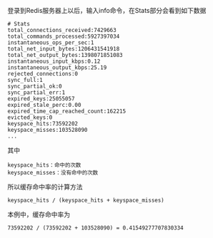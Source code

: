 登录到Redis服务器上以后，输入info命令，在Stats部分会看到如下数据  

```
# Stats
total_connections_received:7429663
total_commands_processed:5927397034
instantaneous_ops_per_sec:1
total_net_input_bytes:1206431541918
total_net_output_bytes:1398071851083
instantaneous_input_kbps:0.12
instantaneous_output_kbps:25.19
rejected_connections:0
sync_full:1
sync_partial_ok:0
sync_partial_err:1
expired_keys:25055057
expired_stale_perc:0.00
expired_time_cap_reached_count:162215
evicted_keys:0
keyspace_hits:73592202
keyspace_misses:103528090
...
```  

其中  

```
keyspace_hits：命中的次数
keyspace_misses：没有命中的次数
```  

所以缓存命中率的计算方法  

```
keyspace_hits / (keyspace_hits + keyspace_misses)
```  

本例中，缓存命中率为  

```
73592202 / (73592202 + 103528090) = 0.41549277707830334
```
